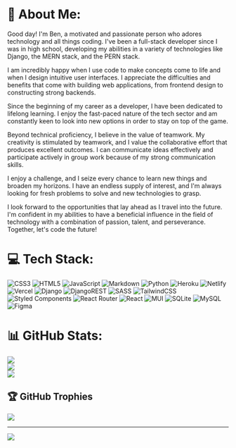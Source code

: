 # 💫 About Me:
Good day! I'm Ben, a motivated and passionate person who adores technology and all things coding. I've been a full-stack developer since I was in high school, developing my abilities in a variety of technologies like Django, the MERN stack, and the PERN stack.

I am incredibly happy when I use code to make concepts come to life and when I design intuitive user interfaces. I appreciate the difficulties and benefits that come with building web applications, from frontend design to constructing strong backends.


Since the beginning of my career as a developer, I have been dedicated to lifelong learning. I enjoy the fast-paced nature of the tech sector and am constantly keen to look into new options in order to stay on top of the game.

Beyond technical proficiency, I believe in the value of teamwork. My creativity is stimulated by teamwork, and I value the collaborative effort that produces excellent outcomes. I can communicate ideas effectively and participate actively in group work because of my strong communication skills.

I enjoy a challenge, and I seize every chance to learn new things and broaden my horizons. I have an endless supply of interest, and I'm always looking for fresh problems to solve and new technologies to grasp.

I look forward to the opportunities that lay ahead as I travel into the future. I'm confident in my abilities to have a beneficial influence in the field of technology with a combination of passion, talent, and perseverance. Together, let's code the future!

# 💻 Tech Stack:
![CSS3](https://img.shields.io/badge/css3-%231572B6.svg?style=flat&logo=css3&logoColor=white) ![HTML5](https://img.shields.io/badge/html5-%23E34F26.svg?style=flat&logo=html5&logoColor=white) ![JavaScript](https://img.shields.io/badge/javascript-%23323330.svg?style=flat&logo=javascript&logoColor=%23F7DF1E) ![Markdown](https://img.shields.io/badge/markdown-%23000000.svg?style=flat&logo=markdown&logoColor=white) ![Python](https://img.shields.io/badge/python-3670A0?style=flat&logo=python&logoColor=ffdd54) ![Heroku](https://img.shields.io/badge/heroku-%23430098.svg?style=flat&logo=heroku&logoColor=white) ![Netlify](https://img.shields.io/badge/netlify-%23000000.svg?style=flat&logo=netlify&logoColor=#00C7B7) ![Vercel](https://img.shields.io/badge/vercel-%23000000.svg?style=flat&logo=vercel&logoColor=white) ![Django](https://img.shields.io/badge/django-%23092E20.svg?style=flat&logo=django&logoColor=white) ![DjangoREST](https://img.shields.io/badge/DJANGO-REST-ff1709?style=flat&logo=django&logoColor=white&color=ff1709&labelColor=gray) ![SASS](https://img.shields.io/badge/SASS-hotpink.svg?style=flat&logo=SASS&logoColor=white) ![TailwindCSS](https://img.shields.io/badge/tailwindcss-%2338B2AC.svg?style=flat&logo=tailwind-css&logoColor=white) ![Styled Components](https://img.shields.io/badge/styled--components-DB7093?style=flat&logo=styled-components&logoColor=white) ![React Router](https://img.shields.io/badge/React_Router-CA4245?style=flat&logo=react-router&logoColor=white) ![React](https://img.shields.io/badge/react-%2320232a.svg?style=flat&logo=react&logoColor=%2361DAFB) ![MUI](https://img.shields.io/badge/MUI-%230081CB.svg?style=flat&logo=material-ui&logoColor=white) ![SQLite](https://img.shields.io/badge/sqlite-%2307405e.svg?style=flat&logo=sqlite&logoColor=white) ![MySQL](https://img.shields.io/badge/mysql-%2300f.svg?style=flat&logo=mysql&logoColor=white) 	![Figma](https://img.shields.io/badge/figma-%23F24E1E.svg?style=flat&logo=figma&logoColor=white)
# 📊 GitHub Stats:
![](https://github-readme-stats.vercel.app/api?username=benedict-arowo&theme=dark&hide_border=false&include_all_commits=true&count_private=true)<br/>
![](https://github-readme-streak-stats.herokuapp.com/?user=benedict-arowo&theme=dark&hide_border=false)<br/>
![](https://github-readme-stats.vercel.app/api/top-langs/?username=benedict-arowo&theme=dark&hide_border=false&include_all_commits=true&count_private=true&layout=compact)

## 🏆 GitHub Trophies
![](https://github-profile-trophy.vercel.app/?username=benedict-arowo&theme=discord&no-frame=false&no-bg=true&margin-w=4)

---
[![](https://visitcount.itsvg.in/api?id=benedict-arowo&icon=0&color=1)](https://visitcount.itsvg.in)
